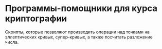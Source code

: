 # Программы-помощники для курса криптографии

Скрипты, которые позволяют производить операции над точками на эллептических кривых, супер-кривых, а также посчитать разложение числа.